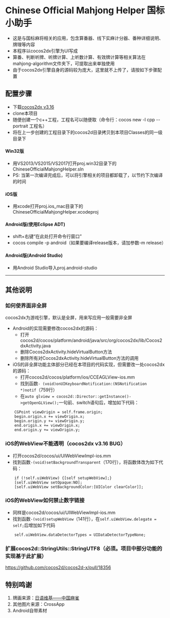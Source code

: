 Chinese Official Mahjong Helper 国标小助手
=========
- 这是与国标麻将相关的应用，包含算番器、线下实麻计分器、番种详细说明、牌理等内容
- 本程序以cocos2dx引擎为UI写成
- 算番、判断听牌、听牌计算、上听数计算、有效牌计算等相关算法在mahjong-algorithm文件夹下，可提取出来单独使用
- 由于cocos2dx引擎自身的源码较为庞大，这里就不上传了，请按如下步骤配置

## 配置步骤

- 下载[cocos2dx v3.16](http://www.cocos2d-x.org/download)
- clone本项目
- 随便创建一个c++工程，工程名可以随便取（命令行：cocos new -l cpp --portrait 工程名）
- 将在上一步创建的工程目录下的cocos2d目录拷贝到本项目Classes的同一级目录下

#### Win32版
- 用VS2013/VS2015/VS2017打开proj.win32目录下的ChineseOfficialMahjongHelper.sln
- PS: 当第一次编译完成后，可以将引擎相关的项目都卸载了，以节约下次编译的时间

#### iOS版
- 用xcode打开proj.ios_mac目录下的ChineseOfficialMahjongHelper.xcodeproj

#### Android版(使用Eclipse ADT)
- shift+右键“在此处打开命令行窗口”
- cocos compile -p android（如果要编译release版本，请加参数-m release）

#### Android版(Android Studio)
- 用Android Studio导入proj.android-studio

---

## 其他说明

### 如何使界面非全屏
cocos2dx为游戏引擎，默认是全屏，用来写应用一般需要非全屏
- Android的实现需要修改cocos2dx的源码：
  - 打开cocos2d/cocos/platform/android/java/src/org/cocos2dx/lib/Cocos2dxActivity.java
  - 删除Cocos2dxActivity.hideVirtualButton方法
  - 删除所有对Cocos2dxActivity.hideVirtualButton方法的调用
- iOS的非全屏功能主体部分已经在本项目的代码实现，但需要改一处cocos2dx的源码：
  - 打开cocos2d/cocos/platform/ios/CCEAGLView-ios.mm
  - 找到函数`- (void)onUIKeyboardNotification:(NSNotification *)notif`（759行）
  - 在`auto glview = cocos2d::Director::getInstance()->getOpenGLView();`一句前、switch语句后，增加如下代码：
```obj-c
    CGPoint viewOrigin = self.frame.origin;
    begin.origin.x += viewOrigin.x;
    begin.origin.y += viewOrigin.y;
    end.origin.x += viewOrigin.x;
    end.origin.y += viewOrigin.y;
```

### iOS的WebView不能透明（cocos2dx v3.16 BUG）
- 打开cocos2d/cocos/ui/UIWebViewImpl-ios.mm
- 找到函数`-(void)setBackgroundTransparent`（170行），将函数体改为如下代码：
```obj-c
    if (!self.uiWebView) {[self setupWebView];}
    [self.uiWebView setOpaque:NO];
    [self.uiWebView setBackgroundColor:[UIColor clearColor]];
```

### iOS的WebView如何禁止数字链接
- 同样是cocos2d/cocos/ui/UIWebViewImpl-ios.mm
- 找到函数`-(void)setupWebView`（141行），在`self.uiWebView.delegate = self;`后增加如下代码
```obj-c
    self.uiWebView.dataDetectorTypes = UIDataDetectorTypeNone;
```

### 扩展cocos2d::StringUtils::StringUTF8（必须。项目中部分功能的实现基于此扩展）
https://github.com/cocos2d/cocos2d-x/pull/18356


## 特别鸣谢
1. 牌画来源：[日语维基——中国麻雀](https://ja.wikipedia.org/wiki/%E4%B8%AD%E5%9B%BD%E9%BA%BB%E9%9B%80)
2. 其他图片来源：CrossApp
3. Android自带素材
